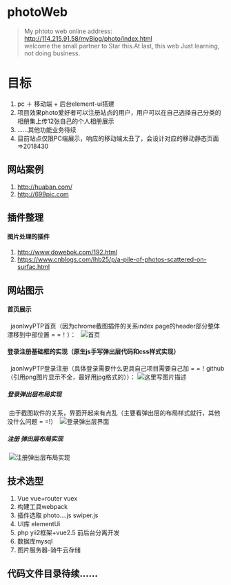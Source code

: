 # photoWeb
> My phtoto web online address: http://114.215.91.58/myBlog/photo/index.html  
welcome the small partner to Star this.At last, this web Just learning, not doing business.
# 目标
 1. pc ＋ 移动端 + 后台element-ui搭建
 2. 项目效果photo爱好者可以注册站点的用户，用户可以在自己选择自己分类的相册集上传12张自己的个人相册展示
 3. ......其他功能业务待续
 4. 目前站点仅限PC端展示，响应的移动端太丑了，会设计对应的移动静态页面=>2018430
## 网站案例
 1. http://huaban.com/
 2. http://699pic.com


## 插件整理
 #### 图片处理的插件
  1. http://www.dowebok.com/192.html 
  2. https://www.cnblogs.com/lhb25/p/a-pile-of-photos-scattered-on-surfac.html
## 网站图示
#### 首页展示
   jaonlwyPTP首页（因为chrome截图插件的关系index page的header部分整体漂移到中部位置 = =！）： 
   ![首页](http://114.215.91.58/Blog//static/userImages/20180426/1524713957268002903.jpg "ptp")
   
#### 登录注册基础框的实现（原生js手写弹出层代码和css样式实现）
   jaonlwyPTP登录注册（具体登录需要什么更具自己项目需要自己加 = =！github（引用png图片显示不全，最好用jpg格式的））： 
   ![这里写图片描述](http://114.215.91.58/Blog//static/userImages/20180427/1524821042034088102.jpg)
 ##### 登录弹出层布局实现
  由于截图软件的关系，界面开起来有点乱（主要看弹出层的布局样式就行，其他没什么问题 = =!）
  ![登录弹出层界面](http://114.215.91.58/Blog//static/userImages/20180428/1524907793884082881.jpg)
 ##### 注册 弹出层布局实现
  ![注册弹出层布局实现](http://114.215.91.58/Blog//static/userImages/20180428/1524910398275058438.jpg)
## 技术选型
 1. Vue vue+router vuex 
 2. 构建工具webpack
 3. 插件选取 photo....js swiper.js 
 4. UI库 elementUi 
 5. php yii2框架+vue2.5 前后台分离开发
 6. 数据库mysql 
 7. 图片服务器-骑牛云存储
 
## 代码文件目录待续......


